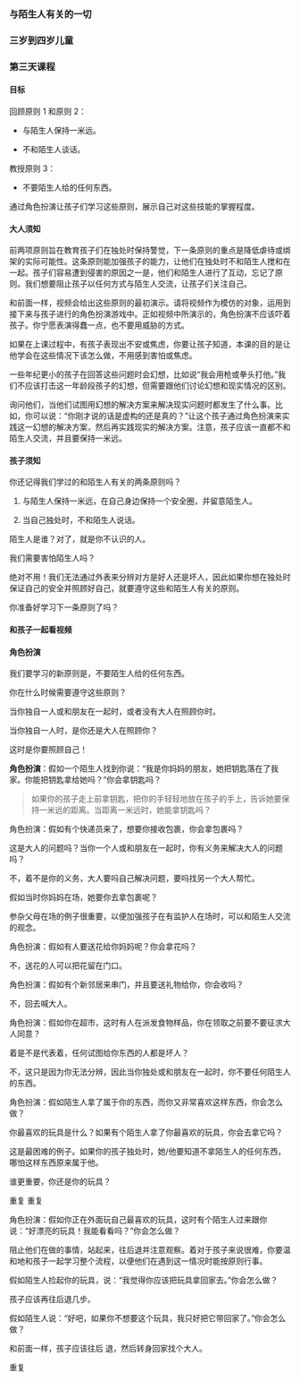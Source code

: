### 与陌生人有关的一切

### 三岁到四岁儿童

### 第三天课程

#### 目标

回顾原则 1 和原则 2：

* 与陌生人保持一米远。

* 不和陌生人谈话。

教授原则 3：

* 不要陌生人给的任何东西。

通过角色扮演让孩子们学习这些原则，展示自己对这些技能的掌握程度。

#### 大人须知

前两项原则旨在教育孩子们在独处时保持警觉，下一条原则的重点是降低虐待或绑架的实际可能性。这条原则能加强孩子的能力，让他们在独处时不和陌生人搅和在一起。孩子们容易遭到侵害的原因之一是，他们和陌生人进行了互动，忘记了原则。我们想要阻止孩子以任何方式与陌生人交流，让孩子们关注自己。

和前面一样，视频会给出这些原则的最初演示。请将视频作为模仿的对象，运用到接下来与孩子进行的角色扮演游戏中。正如视频中所演示的，角色扮演不应该吓着孩子。你宁愿表演得蠢一点，也不要用威胁的方式。

如果在上课过程中，有孩子表现出不安或焦虑，你要让孩子知道，本课的目的是让他学会在这些情况下该怎么做，不用感到害怕或焦虑。

一些年纪更小的孩子在回答这些问题时会幻想，比如说“我会用枪或拳头打他。”我们不应该打击这一年龄段孩子的幻想，但需要跟他们讨论幻想和现实情况的区别。

询问他们，当他们试图用幻想的解决方案来解决现实问题时都发生了什么事。比如，你可以说：“你刚才说的话是虚构的还是真的？”让这个孩子通过角色扮演来实践这一幻想的解决方案，然后再实践现实的解决方案。注意，孩子应该一直都不和陌生人交流，并且要保持一米远。

#### 孩子须知

你还记得我们学过的和陌生人有关的两条原则吗？

1. 与陌生人保持一米远，在自己身边保持一个安全圈，并留意陌生人。

2. 当自己独处时，不和陌生人说话。

陌生人是谁？对了，就是你不认识的人。

我们需要害怕陌生人吗？

绝对不用！我们无法通过外表来分辨对方是好人还是坏人，因此如果你想在独处时保证自己的安全并照顾好自己，就要遵守这些和陌生人有关的原则。

你准备好学习下一条原则了吗？

#### 和孩子一起看视频

#### 角色扮演

我们要学习的新原则是，不要陌生人给的任何东西。

你在什么时候需要遵守这些原则？

当你独自一人或和朋友在一起时，或者没有大人在照顾你时。

当你独自一人时，是你还是大人在照顾你？

这时是你要照顾自己！

**角色扮演**：假如一个陌生人找到你说：“我是你妈妈的朋友，她把钥匙落在了我家。你能把钥匙拿给她吗？”你会拿钥匙吗？

> 如果你的孩子走上前拿钥匙，把你的手轻轻地放在孩子的手上，告诉她要保持一米远的距离。当距离一米远时，她能拿钥匙吗？

角色扮演：假如有个快递员来了，想要你接收包裹，你会拿包裹吗？

这是大人的问题吗？当你一个人或和朋友在一起时，你有义务来解决大人的问题吗？

不，着不是你的义务，大人要吗自己解决问题，要吗找另一个大人帮忙。

假如当时你妈妈在场，她要你去拿包裹呢？

参杂父母在场的例子很重要，以便加强孩子在有监护人在场时，可以和陌生人交流的观念。

角色扮演：假如有人要送花给你妈妈呢？你会拿花吗？

不，送花的人可以把花留在门口。

角色扮演：假如有个新邻居来串门，并且要送礼物给你，你会收吗？

不，回去喊大人。

角色扮演：假如你在超市，这时有人在派发食物样品，你在领取之前要不要征求大人同意？

着是不是代表着，任何试图给你东西的人都是坏人？

不，这只是因为你无法分辨，因此当你独处或和朋友在一起时，你不要任何陌生人的东西。

角色扮演：假如陌生人拿了属于你的东西，而你又非常喜欢这样东西，你会怎么做？

你最喜欢的玩具是什么？如果有个陌生人拿了你最喜欢的玩具，你会去拿它吗？

这是最困难的例子。如果你的孩子独处时，她/他要知道不拿陌生人的任何东西，哪怕这样东西原来属于他。

谁更重要，你还是你的玩具？

重复
重复

角色扮演：假如你正在外面玩自己最喜欢的玩具，这时有个陌生人过来跟你说：“好漂亮的玩具！我能看看吗？”你会怎么做？

阻止他们在做的事情，站起来，往后退并注意观察。着对于孩子来说很难，你要温和地和孩子一起学习整个流程，以便他们在遇到这一情况时能按原则行事。

假如陌生人捡起你的玩具，说：“我觉得你应该把玩具拿回家去。”你会怎么做？

孩子应该再往后退几步。

假如陌生人说：“好吧，如果你不想要这个玩具，我只好把它带回家了。”你会怎么做？

和前面一样，孩子应该往后 退，然后转身回家找个大人。

重复